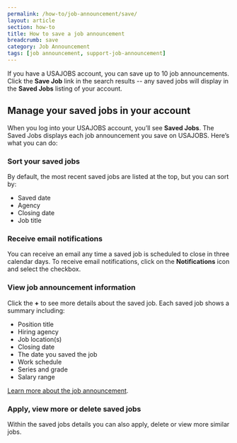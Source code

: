 ```yaml
---
permalink: /how-to/job-announcement/save/
layout: article
section: how-to
title: How to save a job announcement
breadcrumb: save
category: Job Announcement
tags: [job announcement, support-job-announcement]
---
```

If you have a USAJOBS account, you can save up to 10 job announcements. Click the **Save Job** link in the search results -- any saved jobs will display in the **Saved Jobs** listing of your account.

## Manage your saved jobs in your account

When you log into your USAJOBS account, you’ll see **Saved Jobs**.  The Saved Jobs displays each job announcement you save on USAJOBS. Here’s what you can do:

### Sort your saved jobs
By default, the most recent saved jobs are listed at the top, but you can sort by:

* Saved date
* Agency
* Closing date
* Job title

### Receive email notifications
You can receive an email any time a saved job is scheduled to close in three calendar days. To receive email notifications, click on the **Notifications** icon and select the checkbox. 

### View job announcement information
Click the **+** to see more details about the saved job. Each saved job shows a summary including:

* Position title
* Hiring agency
* Job location(s)
* Closing date
* The date you saved the job
* Work schedule
* Series and grade
* Salary range

[Learn more about the job announcement](../).

### Apply, view more or delete saved jobs
Within the saved jobs details you can also apply, delete or view more similar jobs.




